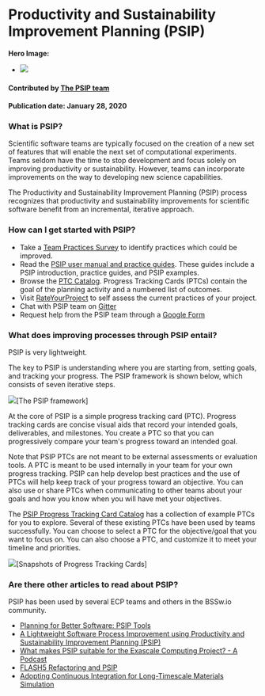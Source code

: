 # Productivity and Sustainability Improvement Planning (PSIP)

**Hero Image:**

 - <img src='../../images/Blog_0120_PSIP4.png' />

#### Contributed by [The PSIP team]()
#### Publication date: January 28, 2020


### What is PSIP?

Scientific software teams are typically focused on the creation of a new set of features that will enable the next set of computational experiments. Teams seldom have the time to stop development and focus solely on improving productivity or sustainability. However, teams can incorporate improvements on the way to developing new science capabilities.

The Productivity and Sustainability Improvement Planning (PSIP) process recognizes that productivity and sustainability improvements for scientific software benefit from an incremental, iterative approach.

### How can I get started with PSIP?

- Take a [Team Practices Survey](https://bssw-psip.github.io/ptc-catalog/pages/survey.html) to identify practices which could be improved.
- Read the [PSIP user manual and practice guides](https://bssw-psip.github.io/practice-guides/). These guides include a PSIP introduction, practice guides, and PSIP examples.
- Browse the [PTC Catalog](https://bssw-psip.github.io/ptc-catalog/catalog). Progress Tracking Cards (PTCs) contain the goal of the planning activity and a numbered list of outcomes.
- Visit [RateYourProject](https://rateyourproject.org) to self assess the current practices of your project.
- Chat with PSIP team on  [Gitter](https://gitter.im/bssw-psip/community)
- Request help from the PSIP team through a [Google Form](https://docs.google.com/forms/d/e/1FAIpQLSdcQxb158piJeBqELZmJFkJTOFx71WBNBChtec5f21kyvPiCg/viewform)


### What does improving processes through PSIP entail?

PSIP is very lightweight.

The key to PSIP is understanding where you are starting from, setting goals, and tracking your progress. The PSIP framework is shown below, which consists of seven iterative steps.

<img src='../../images/Blog_0128_PSIP_Framework.png' class='page lightbox'/>[The PSIP framework]

At the core of PSIP is a simple progress tracking card (PTC). Progress tracking cards are concise visual aids that record your intended goals, deliverables, and milestones. You create a PTC so that you can progressively compare your team's progress toward an intended goal.

Note that PSIP PTCs are not meant to be external assessments or evaluation tools. A PTC is meant to be used internally in your team for your own progress tracking. PSIP can help develop best practices and the use of PTCs will help keep track of your progress toward an objective. You can also use or share PTCs when communicating to other teams about your goals and how you know when you will have met your objectives.

The [PSIP Progress Tracking Card Catalog](https://bssw-psip.github.io/ptc-catalog/catalog) has a collection of example PTCs for you to explore. Several of these existing PTCs have been used by teams successfully. You can choose to select a PTC for the objective/goal that you want to focus on. You can also choose a PTC, and customize it to meet your timeline and priorities.

<img src='../../images/Blog_0120_PTCCards.png' class='page lightbox'/>[Snapshots of Progress Tracking Cards]


### Are there other articles to read about PSIP?

PSIP has been used by several ECP teams and others in the BSSw.io community.

- [Planning for Better Software: PSIP Tools](https://bssw.io/items/planning-for-better-software-psip-tools)
- [A Lightweight Software Process Improvement using Productivity and Sustainability Improvement Planning (PSIP)](https://bssw.io/items/lightweight-software-process-improvement-using-productivity-and-sustainability-improvement-planning-psip)
- [What makes PSIP suitable for the Exascale Computing Project? - A Podcast](https://bssw.io/items/what-makes-psip-suitable-for-the-exascale-computing-project)
- [FLASH5 Refactoring and PSIP](https://bssw.io/blog_posts/flash5-refactoring-and-psip)
- [Adopting Continuous Integration for Long-Timescale Materials Simulation](https://bssw.io/blog_posts/adopting-continuous-integration-for-long-timescale-materials-simulation)


<!---
Publish: yes
Pinned: no
RSS update: 2020-01-28
Topics: software process improvement
--->
